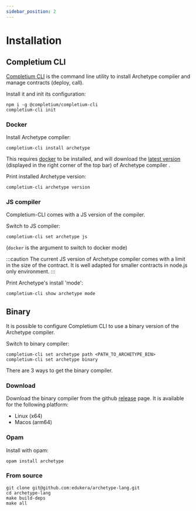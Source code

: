 ```yaml
---
sidebar_position: 2
---
```


# Installation

## Completium CLI

[Completium CLI](https://www.npmjs.com/package/@completium/completium-cli) is the command line utility to install Archetype compiler and manage contracts (deploy, call).

Install it and init its configuration:
```
npm i -g @completium/completium-cli
completium-cli init
```

### Docker

Install Archetype compiler:
```
completium-cli install archetype
```

This requires [docker](https://www.docker.com/) to be installed, and will download the [latest version](https://hub.docker.com/r/completium/archetype) (displayed in the right corner of the top bar) of Archetype compiler .

Print installed Archetype version:
```
completium-cli archetype version
```

### JS compiler

Completium-CLI comes with a JS version of the compiler.

Switch to JS compiler:
```
completium-cli set archetype js
```
(`docker` is the argument to switch to docker mode)

:::caution
The current JS version of Archetype compiler comes with a limit in the size of the contract. It is well adapted for smaller contracts in node.js only environment.
:::

Print Archetype's install 'mode':
```bash
completium-cli show archetype mode
```

## Binary

It is possible to configure Completium CLI to use a binary version of the Archetype compiler.

Switch to binary compiler:
```
completium-cli set archetype path <PATH_TO_ARCHETYPE_BIN>
completium-cli set archetype binary
```

There are 3 ways to get the binary compiler.

### Download

Download the binary compiler from the github [release](https://github.com/edukera/archetype-lang/releases/latest) page. It is available for the following platform:
* Linux (x64)
* Macos (arm64)

### Opam

Install with opam:
```
opam install archetype
```

### From source

```
git clone git@github.com:edukera/archetype-lang.git
cd archetype-lang
make build-deps
make all
```

